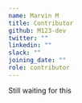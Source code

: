 ```yaml
---
name: Marvin M
title: Contributor
github: M123-dev
twitter: ""
linkedin: ""
slack: ""
joining_date: ""
role: contributor
---
```


Still waiting for this
